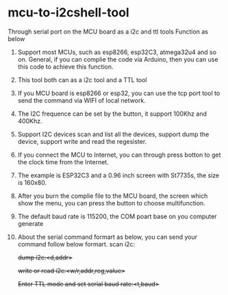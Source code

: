 # mcu-to-i2cshell-tool
Through serial port on the MCU board as a i2c and ttl tools 
Function as below
1. Support most MCUs, such as esp8266, esp32C3, atmega32u4 and so on. General, if you can complie the code via Arduino, then you can use this code to achieve this function.
2. This tool both can as a i2c tool and a TTL tool
3. If you MCU board is esp8266 or esp32, you can use the tcp port tool to send the command via WIFI of local network.
4. The I2C frequence can be set by the button, it support 100Khz and 400Khz.
5. Support I2C devices scan and list all the devices, support dump the device, support write and read the regesister.
7. If you connect the MCU to Internet, you can through press botton to get the clock time from the Internet.
8. The example is ESP32C3 and a 0.96 inch screen with St7735s, the size is 160x80.
9. After you burn the complie file to the MCU board, the screen which show the menu, you can press the button to choose multifunction.
10. The default baud rate is 115200, the COM poart base on you computer generate
11. About the serial command formart as below, you can send your command follow below formart.
    scan i2c:<s>
    
    dump i2c:<d,addr>

    write or read i2c:<w/r,addr,reg,value>

    Enter TTL mode and set serial baud rate:<t,baud>

    
